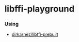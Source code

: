 libffi-playground
=================
### Using
- [dirkarnez/libffi-prebuilt](https://github.com/dirkarnez/libffi-prebuilt)
